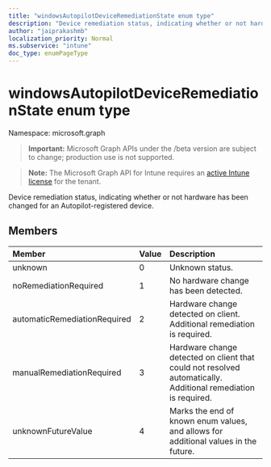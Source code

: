 ```yaml
---
title: "windowsAutopilotDeviceRemediationState enum type"
description: "Device remediation status, indicating whether or not hardware has been changed for an Autopilot-registered device."
author: "jaiprakashmb"
localization_priority: Normal
ms.subservice: "intune"
doc_type: enumPageType
---
```


# windowsAutopilotDeviceRemediationState enum type

Namespace: microsoft.graph

> **Important:** Microsoft Graph APIs under the /beta version are subject to change; production use is not supported.

> **Note:** The Microsoft Graph API for Intune requires an [active Intune license](https://go.microsoft.com/fwlink/?linkid=839381) for the tenant.

Device remediation status, indicating whether or not hardware has been changed for an Autopilot-registered device.

## Members
|Member|Value|Description|
|:---|:---|:---|
|unknown|0|Unknown status.|
|noRemediationRequired|1|No hardware change has been detected.|
|automaticRemediationRequired|2|Hardware change detected on client. Additional remediation is required.|
|manualRemediationRequired|3|Hardware change detected on client that could not resolved automatically. Additional remediation is required.|
|unknownFutureValue|4|Marks the end of known enum values, and allows for additional values in the future.|